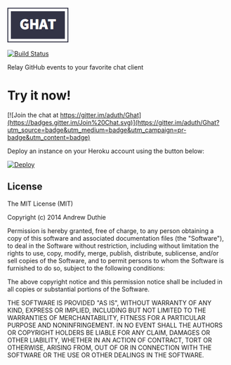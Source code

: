 ![Ghat](./public/images/logo.png)

[![Build Status](https://travis-ci.org/aduth/Ghat.svg?branch=master)](https://travis-ci.org/aduth/Ghat)

Relay GitHub events to your favorite chat client

# Try it now!

[![Join the chat at https://gitter.im/aduth/Ghat](https://badges.gitter.im/Join%20Chat.svg)](https://gitter.im/aduth/Ghat?utm_source=badge&utm_medium=badge&utm_campaign=pr-badge&utm_content=badge)

Deploy an instance on your Heroku account using the button below:

[![Deploy](https://www.herokucdn.com/deploy/button.svg)](https://heroku.com/deploy?template=https://github.com/aduth/ghat)

## License

The MIT License (MIT)

Copyright (c) 2014 Andrew Duthie

Permission is hereby granted, free of charge, to any person obtaining a copy
of this software and associated documentation files (the "Software"), to deal
in the Software without restriction, including without limitation the rights
to use, copy, modify, merge, publish, distribute, sublicense, and/or sell
copies of the Software, and to permit persons to whom the Software is
furnished to do so, subject to the following conditions:

The above copyright notice and this permission notice shall be included in
all copies or substantial portions of the Software.

THE SOFTWARE IS PROVIDED "AS IS", WITHOUT WARRANTY OF ANY KIND, EXPRESS OR
IMPLIED, INCLUDING BUT NOT LIMITED TO THE WARRANTIES OF MERCHANTABILITY,
FITNESS FOR A PARTICULAR PURPOSE AND NONINFRINGEMENT. IN NO EVENT SHALL THE
AUTHORS OR COPYRIGHT HOLDERS BE LIABLE FOR ANY CLAIM, DAMAGES OR OTHER
LIABILITY, WHETHER IN AN ACTION OF CONTRACT, TORT OR OTHERWISE, ARISING FROM,
OUT OF OR IN CONNECTION WITH THE SOFTWARE OR THE USE OR OTHER DEALINGS IN
THE SOFTWARE.
